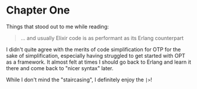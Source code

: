 # Chapter One

Things that stood out to me while reading:

> ... and usually Elixir code is as performant as its Erlang counterpart

I didn't quite agree with the merits of code simplification for OTP for the sake of simplification, especially having struggled to get started with OPT as a framework. It almost felt at times I should go back to Erlang and learn it there and come back to "nicer syntax" later.

While I don't mind the "staircasing", I definitely enjoy the `|>`!

